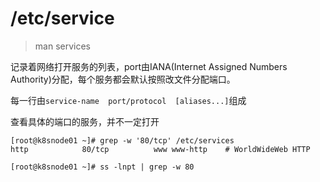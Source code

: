 # /etc/service 

> man services

记录着网络打开服务的列表，port由IANA(Internet Assigned Numbers Authority)分配，每个服务都会默认按照改文件分配端口。

每一行由`service-name  port/protocol  [aliases...]`组成

查看具体的端口的服务，并不一定打开

```
[root@k8snode01 ~]# grep -w '80/tcp' /etc/services
http            80/tcp          www www-http    # WorldWideWeb HTTP

[root@k8snode01 ~]# ss -lnpt | grep -w 80
```

